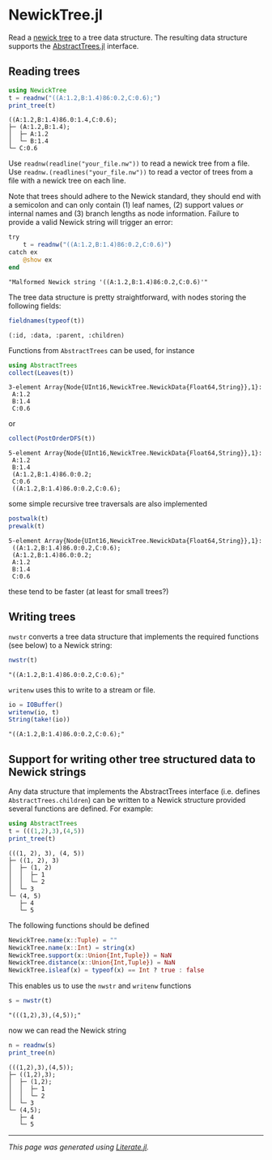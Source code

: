 # NewickTree.jl

Read a [newick tree](http://evolution.genetics.washington.edu/phylip/newicktree.html) to a tree data structure. The resulting data structure supports the [AbstractTrees.jl](https://github.com/JuliaCollections/AbstractTrees.jl) interface.

## Reading trees

```julia
using NewickTree
t = readnw("((A:1.2,B:1.4)86:0.2,C:0.6);")
print_tree(t)
```

```
((A:1.2,B:1.4)86.0:1.4,C:0.6);
├─ (A:1.2,B:1.4);
│  ├─ A:1.2
│  └─ B:1.4
└─ C:0.6
```

Use `readnw(readline("your_file.nw"))` to read a newick tree from a file. Use `readnw.(readlines("your_file.nw"))` to read a vector of trees from a file with a newick tree on each line.

Note that trees should adhere to the Newick standard, they should end with a semicolon and can only contain (1) leaf names, (2) support values *or* internal names and (3) branch lengths as node information. Failure to provide a valid Newick string will trigger an error:

```julia
try
    t = readnw("((A:1.2,B:1.4)86:0.2,C:0.6)")
catch ex
    @show ex
end
```
```
"Malformed Newick string '((A:1.2,B:1.4)86:0.2,C:0.6)'"
```

The tree data structure is pretty straightforward, with nodes storing the following fields:

```julia
fieldnames(typeof(t))
```
```
(:id, :data, :parent, :children)
```

Functions from `AbstractTrees` can be used, for instance

```julia
using AbstractTrees
collect(Leaves(t))
```
```
3-element Array{Node{UInt16,NewickTree.NewickData{Float64,String}},1}:
 A:1.2
 B:1.4
 C:0.6
```

or

```julia
collect(PostOrderDFS(t))
```
```
5-element Array{Node{UInt16,NewickTree.NewickData{Float64,String}},1}:
 A:1.2
 B:1.4
 (A:1.2,B:1.4)86.0:0.2;
 C:0.6
 ((A:1.2,B:1.4)86.0:0.2,C:0.6);
```

some simple recursive tree traversals are also implemented

```julia
postwalk(t)
prewalk(t)
```
```
5-element Array{Node{UInt16,NewickTree.NewickData{Float64,String}},1}:
 ((A:1.2,B:1.4)86.0:0.2,C:0.6);
 (A:1.2,B:1.4)86.0:0.2;
 A:1.2
 B:1.4
 C:0.6
```

these tend to be faster (at least for small trees?)

## Writing trees

`nwstr` converts a tree data structure that implements the required functions (see below) to a Newick string:

```julia
nwstr(t)
```
```
"((A:1.2,B:1.4)86.0:0.2,C:0.6);"
```

`writenw` uses this to write to a stream or file.

```julia
io = IOBuffer()
writenw(io, t)
String(take!(io))
```
```
"((A:1.2,B:1.4)86.0:0.2,C:0.6);"
```

## Support for writing other tree structured data to Newick strings

Any data structure that implements the AbstractTrees interface (i.e. defines `AbstractTrees.children`) can be written to a Newick structure provided several functions are defined. For example:

```julia
using AbstractTrees
t = (((1,2),3),(4,5))
print_tree(t)
```

```
(((1, 2), 3), (4, 5))
├─ ((1, 2), 3)
│  ├─ (1, 2)
│  │  ├─ 1
│  │  └─ 2
│  └─ 3
└─ (4, 5)
   ├─ 4
   └─ 5
```

The following functions should be defined

```julia
NewickTree.name(x::Tuple) = ""
NewickTree.name(x::Int) = string(x)
NewickTree.support(x::Union{Int,Tuple}) = NaN
NewickTree.distance(x::Union{Int,Tuple}) = NaN
NewickTree.isleaf(x) = typeof(x) == Int ? true : false
```

This enables us to use the `nwstr` and `writenw` functions

```julia
s = nwstr(t)
```
```
"(((1,2),3),(4,5));"
```

now we can read the Newick string

```julia
n = readnw(s)
print_tree(n)
```

```
(((1,2),3),(4,5));
├─ ((1,2),3);
│  ├─ (1,2);
│  │  ├─ 1
│  │  └─ 2
│  └─ 3
└─ (4,5);
   ├─ 4
   └─ 5
```

---

*This page was generated using [Literate.jl](https://github.com/fredrikekre/Literate.jl).*

